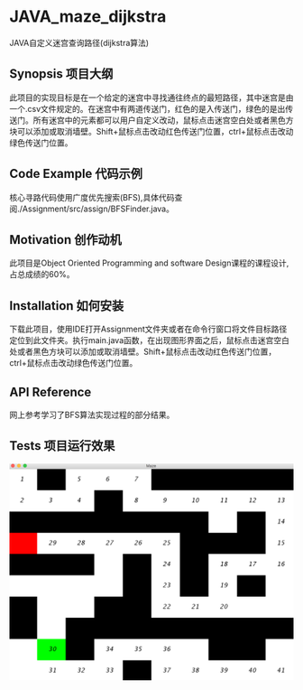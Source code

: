 # JAVA_maze_dijkstra
JAVA自定义迷宫查询路径(dijkstra算法)
## Synopsis 项目大纲
此项目的实现目标是在一个给定的迷宫中寻找通往终点的最短路径，其中迷宫是由一个.csv文件规定的。在迷宫中有两道传送门，红色的是入传送门，绿色的是出传送门。所有迷宫中的元素都可以用户自定义改动，鼠标点击迷宫空白处或者黑色方块可以添加或取消墙壁。Shift+鼠标点击改动红色传送门位置，ctrl+鼠标点击改动绿色传送门位置。
## Code Example 代码示例
核心寻路代码使用广度优先搜索(BFS),具体代码查阅./Assignment/src/assign/BFSFinder.java。
## Motivation 创作动机
此项目是Object Oriented Programming and software Design课程的课程设计,占总成绩的60%。
## Installation 如何安装
下载此项目，使用IDE打开Assignment文件夹或者在命令行窗口将文件目标路径定位到此文件夹。执行main.java函数，在出现图形界面之后，鼠标点击迷宫空白处或者黑色方块可以添加或取消墙壁。Shift+鼠标点击改动红色传送门位置，ctrl+鼠标点击改动绿色传送门位置。
## API Reference
网上参考学习了BFS算法实现过程的部分结果。
## Tests 项目运行效果
![](https://github.com/frayds/JAVA_maze_dijkstra/raw/master/demo_pictures/maze.png)
